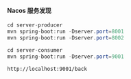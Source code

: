 #### Nacos 服务发现
```java
cd server-producer
mvn spring-boot:run -Dserver.port=8001
mvn spring-boot:run -Dserver.port=8002
```

```java
cd server-consumer
mvn spring-boot:run -Dserver.port=9001
```

```html
http://localhost:9001/back
```
